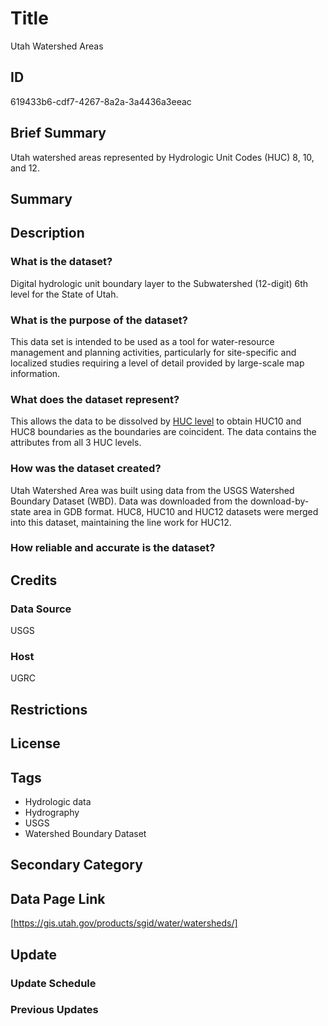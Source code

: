 # Title

Utah Watershed Areas

## ID

619433b6-cdf7-4267-8a2a-3a4436a3eeac

## Brief Summary

Utah watershed areas represented by Hydrologic Unit Codes (HUC) 8, 10, and 12.

## Summary

## Description

### What is the dataset?

Digital hydrologic unit boundary layer to the Subwatershed (12-digit) 6th level for the State of Utah.

### What is the purpose of the dataset?

This data set is intended to be used as a tool for water-resource management and planning activities, particularly for site-specific and localized studies requiring a level of detail provided by large-scale map information.

### What does the dataset represent?

This allows the data to be dissolved by [HUC level](https://nas.er.usgs.gov/hucs.aspx) to obtain HUC10 and HUC8 boundaries as the boundaries are coincident. The data contains the attributes from all 3 HUC levels.

### How was the dataset created?

Utah Watershed Area was built using data from the USGS Watershed Boundary Dataset (WBD). Data was downloaded from the download-by-state area in GDB format. HUC8, HUC10 and HUC12 datasets were merged into this dataset, maintaining the line work for HUC12.

### How reliable and accurate is the dataset?

## Credits

### Data Source

USGS

### Host

UGRC

## Restrictions

## License

## Tags

- Hydrologic data
- Hydrography
- USGS
- Watershed Boundary Dataset

## Secondary Category

## Data Page Link

[https://gis.utah.gov/products/sgid/water/watersheds/]

## Update

### Update Schedule

<!-- Unknown -->

### Previous Updates
